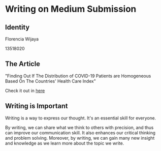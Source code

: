# Writing on Medium Submission

## Identity
Florencia Wijaya

13518020

## The Article
"Finding Out If The Distribution of COVID-19 Patients are Homogeneous Based On The Countries' Health Care Index"

Check it out in [here](https://medium.com/@florenciawijaya11/finding-out-if-the-distribution-of-covid-19-patients-are-homogeneous-based-on-the-countries-e690fba15a2e)

## Writing is Important
Writing is a way to express our thought. It's an essential skill for everyone.

By writing, we can share what we think to others with precision, and thus can improve our communication skill. It also enhances our critical thinking and problem solving. Moreover, by writing, we can gain many new insight and knowledge as we learn more about the topic we write.